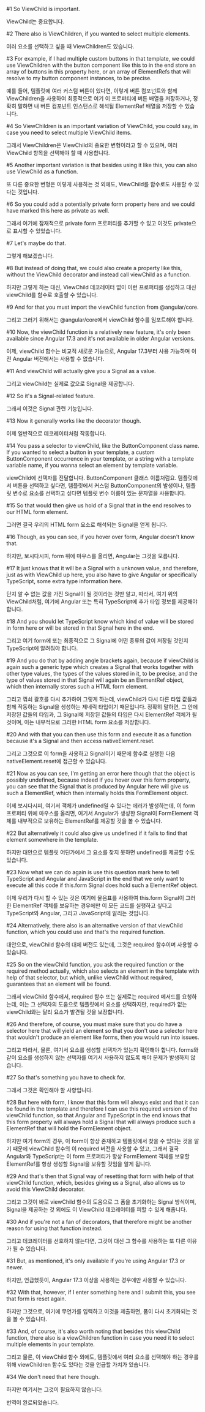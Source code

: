 #1
So ViewChild is important.

ViewChild는 중요합니다.

#2
There also is ViewChildren,
if you wanted to select multiple elements.

여러 요소를 선택하고 싶을 때
ViewChildren도 있습니다.

#3
For example,
if I had multiple custom buttons
in that template,
we could use ViewChildren
with the button component like this
to in the end store an array of buttons
in this property here,
or an array of ElementRefs that will resolve
to my button component instances,
to be precise.

예를 들어,
템플릿에 여러 커스텀 버튼이 있다면,
이렇게 버튼 컴포넌트와 함께 ViewChildren을 사용하여
최종적으로 여기 이 프로퍼티에
버튼 배열을 저장하거나,
정확히 말하면 내 버튼 컴포넌트 인스턴스로
해석될 ElementRef 배열을
저장할 수 있습니다.

#4
So ViewChildren is an important variation of ViewChild,
you could say,
in case you need to select
multiple ViewChild items.

그래서 ViewChildren은 ViewChild의 중요한 변형이라고
할 수 있으며,
여러 ViewChild 항목을 선택해야 할 때
사용합니다.

#5
Another important variation is that
besides using it like this,
you can also use ViewChild as a function.

또 다른 중요한 변형은
이렇게 사용하는 것 외에도,
ViewChild를 함수로도 사용할 수 있다는 것입니다.

#6
So you could add a potentially private form property here
and we could have marked this here as private as well.

그래서 여기에 잠재적으로 private form 프로퍼티를 추가할 수 있고
이것도 private으로 표시할 수 있었습니다.

#7
Let's maybe do that.

그렇게 해보겠습니다.

#8
But instead of doing that,
we could also create a property like this,
without the ViewChild decorator
and instead call viewChild as a function.

하지만 그렇게 하는 대신,
ViewChild 데코레이터 없이
이런 프로퍼티를 생성하고
대신 viewChild를 함수로 호출할 수 있습니다.

#9
And for that you must import the viewChild function
from @angular/core.

그리고 그러기 위해서는
@angular/core에서 viewChild 함수를 임포트해야 합니다.

#10
Now, the viewChild function is a relatively new feature,
it's only been available since Angular 17.3
and it's not available in older Angular versions.

이제, viewChild 함수는 비교적 새로운 기능으로,
Angular 17.3부터 사용 가능하며
이전 Angular 버전에서는 사용할 수 없습니다.

#11
And viewChild will actually give you a Signal as a value.

그리고 viewChild는 실제로 값으로 Signal을 제공합니다.

#12
So it's a Signal-related feature.

그래서 이것은 Signal 관련 기능입니다.

#13
Now it generally works like the decorator though.

이제 일반적으로 데코레이터처럼 작동합니다.

#14
You pass a selector to viewChild,
like the ButtonComponent class name.
If you wanted to select a button in your template,
a custom ButtonComponent occurrence in your template,
or a string with a template variable name,
if you wanna select an element by template variable.

viewChild에 선택자를 전달합니다.
ButtonComponent 클래스 이름처럼요.
템플릿에서 버튼을 선택하고 싶다면,
템플릿에서 커스텀 ButtonComponent의 발생이나,
템플릿 변수로 요소를 선택하고 싶다면
템플릿 변수 이름이 있는 문자열을 사용합니다.

#15
So that would then give us hold of a Signal
that in the end resolves to our HTML form element.

그러면 결국 우리의 HTML form 요소로
해석되는 Signal을 얻게 됩니다.

#16
Though, as you can see,
if you hover over form,
Angular doesn't know that.

하지만, 보시다시피,
form 위에 마우스를 올리면,
Angular는 그것을 모릅니다.

#17
It just knows that it will be a Signal
with a unknown value,
and therefore,
just as with ViewChild up here,
you also have to give Angular or specifically TypeScript,
some extra type information here.

단지 알 수 없는 값을 가진
Signal이 될 것이라는 것만 알고,
따라서,
여기 위의 ViewChild처럼,
여기에 Angular 또는 특히 TypeScript에
추가 타입 정보를 제공해야 합니다.

#18
And you should let TypeScript know which kind of value
will be stored in form here
or will be stored in that Signal here in the end.

그리고 여기 form에 또는
최종적으로 그 Signal에
어떤 종류의 값이 저장될 것인지 TypeScript에 알려줘야 합니다.

#19
And you do that by adding angle brackets again,
because if viewChild is again such a generic type
which creates a Signal that works together
with other type values,
the types of the values stored in it, to be precise,
and the type of values stored in that Signal
will again be an ElementRef object,
which then internally stores such a HTML form element.

그리고 꺾쇠 괄호를 다시 추가하여 그렇게 하는데,
viewChild가 다시 다른 타입 값들과 함께 작동하는
Signal을 생성하는 제네릭 타입이기 때문입니다.
정확히 말하면, 그 안에 저장된 값들의 타입과,
그 Signal에 저장된 값들의 타입은
다시 ElementRef 객체가 될 것이며,
이는 내부적으로 그러한 HTML form 요소를 저장합니다.

#20
And with that you can then use this form
and execute it as a function because it's a Signal
and then access nativeElement.reset.

그리고 그것으로 이 form을 사용하고
Signal이기 때문에 함수로 실행한 다음
nativeElement.reset에 접근할 수 있습니다.

#21
Now as you can see,
I'm getting an error here though
that the object is possibly undefined,
because indeed if you hover over this form property,
you can see that the Signal that is produced by Angular here
will give us such a ElementRef,
which then internally holds this FormElement object.

이제 보시다시피,
여기서 객체가 undefined일 수 있다는
에러가 발생하는데,
이 form 프로퍼티 위에 마우스를 올리면,
여기서 Angular가 생성한 Signal이
FormElement 객체를 내부적으로 보유하는
ElementRef를 제공할 것을 볼 수 있습니다.

#22
But alternatively it could also give us undefined
if it fails to find that element somewhere in the template.

하지만 대안으로 템플릿 어딘가에서
그 요소를 찾지 못하면
undefined를 제공할 수도 있습니다.

#23
Now what we can do again is use this question mark here
to tell TypeScript and Angular and JavaScript in the end
that we only want to execute all this code
if this.form Signal does hold such a ElementRef object.

이제 우리가 다시 할 수 있는 것은 여기에 물음표를 사용하여
this.form Signal이 그러한 ElementRef 객체를 보유하는 경우에만
이 모든 코드를 실행하고 싶다고
TypeScript와 Angular, 그리고 JavaScript에 알리는 것입니다.

#24
Alternatively,
there also is an alternative version
of that viewChild function,
which you could use
and that's the required function.

대안으로,
viewChild 함수의 대체 버전도 있는데,
그것은 required 함수이며
사용할 수 있습니다.

#25
So on the viewChild function,
you ask the required function
or the required method actually,
which also selects an element in the template
with help of that selector,
but which, unlike viewChild without required,
guarantees that an element will be found.

그래서 viewChild 함수에서,
required 함수 또는 실제로는 required 메서드를 요청하는데,
이는 그 선택자의 도움으로
템플릿에서 요소를 선택하지만,
required가 없는 viewChild와는 달리
요소가 발견될 것을 보장합니다.

#26
And therefore,
of course,
you must make sure
that you do have a selector here that will yield an element
so that you don't use a selector here
that wouldn't produce an element like forms,
then you would run into issues.

그리고 따라서,
물론,
여기서 요소를 생성할 선택자가 있는지
확인해야 합니다.
forms와 같이 요소를 생성하지 않는
선택자를 여기서 사용하지 않도록 해야
문제가 발생하지 않습니다.

#27
So that's something you have to check for.

그래서 그것은 확인해야 할 사항입니다.

#28
But here with form,
I know that this form will always exist
and that it can be found in the template
and therefore I can use this required version
of the viewChild function,
so that Angular and TypeScript in the end
knows that this form property will always hold a Signal
that will always produce such a ElementRef
that will hold the FormElement object.

하지만 여기 form의 경우,
이 form이 항상 존재하고
템플릿에서 찾을 수 있다는 것을 알기 때문에
viewChild 함수의 이 required 버전을 사용할 수 있고,
그래서 결국 Angular와 TypeScript는
이 form 프로퍼티가 항상
FormElement 객체를 보유할 ElementRef를
항상 생성할 Signal을 보유할 것임을 알게 됩니다.

#29
And that's then that Signal way of resetting that form
with help of that viewChild function,
which, besides giving us a Signal,
also allows us to avoid this ViewChild decorator.

그리고 그것이 바로 viewChild 함수의 도움으로
그 폼을 초기화하는 Signal 방식이며,
Signal을 제공하는 것 외에도
이 ViewChild 데코레이터를 피할 수 있게 해줍니다.

#30
And if you're not a fan of decorators,
that therefore might be another reason
for using that function instead.

그리고 데코레이터를 선호하지 않는다면,
그것이 대신 그 함수를 사용하는
또 다른 이유가 될 수 있습니다.

#31
But, as mentioned,
it's only available
if you're using Angular 17.3 or newer.

하지만, 언급했듯이,
Angular 17.3 이상을 사용하는 경우에만
사용할 수 있습니다.

#32
With that, however,
if I enter something here
and I submit this,
you see that form is reset again.

하지만 그것으로,
여기에 무언가를 입력하고
이것을 제출하면,
폼이 다시 초기화되는 것을 볼 수 있습니다.

#33
And, of course,
it's also worth noting
that besides this viewChild function,
there also is a viewChildren function in case you need it
to select multiple elements in your template.

그리고 물론,
이 viewChild 함수 외에도,
템플릿에서 여러 요소를 선택해야 하는 경우를 위해
viewChildren 함수도 있다는 것을
언급할 가치가 있습니다.

#34
We don't need that here though.

하지만 여기서는 그것이 필요하지 않습니다.

번역이 완료되었습니다.

